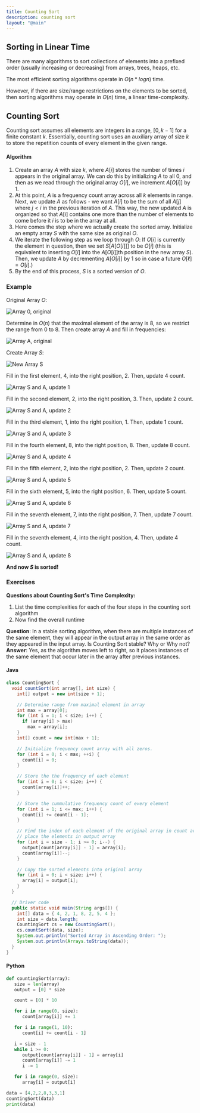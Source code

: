 ```yaml
---
title: Counting Sort
description: counting sort
layout: "@main"
---
```


## Sorting in Linear Time

There are many algorithms to sort collections of elements into a prefixed order (usually increasing or decreasing) from arrays, trees, heaps, etc.

The most efficient sorting algorithms operate in $O(n*log n)$ time. 

However, if there are size/range restrictions on the elements to be sorted, then sorting algorithms may operate in $O(n)$ time, a linear time-complexity.

## Counting Sort

Counting sort assumes all elements are integers in a range, $[0, k-1]$ for a finite constant $k$. Essentially, counting sort uses an auxiliary array of size $k$ to store the repetition counts of every element in the given range. 

#### Algorithm

1. Create an array $A$ with size $k$, where $A[i]$ stores the number of times $i$ appears in the original array. We can do this by initializing $A$ to all $0$, and then as we read through the original array $O[i]$, we increment $A[O[i]]$ by 1.
2. At this point, $A$ is a frequency count array across all $k$ elements in range. Next, we update $A$ as follows - we want $A[i]$ to be the sum of all $A[j]$ where $j < i$ in the previous iteration of $A$. This way, the new updated $A$ is organized so that $A[i]$ contains one more than the number of elements to come before it $i$ is to be in the array at all.
3. Here comes the step where we actually create the sorted array. Initialize an empty array $S$ with the same size as original $O$.
4. We iterate the following step as we loop through $O$: If $O[i]$ is currently the element in question, then we set $S[A[O[i]]]$ to be $O[i]$ (this is equivalent to inserting $O[i]$ into the $A[O[i]]$th position in the new array $S$). Then, we update $A$ by decrementing $A[O[i]]$ by 1 so in case a future $O[\ell] = O[i].$)
5. By the end of this process, $S$ is a sorted version of $O$.

### Example

Original Array $O$:

![Array 0, original](https://i.ibb.co/KwZKyPS/CSort1.png)

Determine in $O(n)$ that the maximal element of the array is 8, so we restrict the range from 0 to 8. Then create array $A$ and fill in frequencies:

![Array A, original](https://i.ibb.co/k88kmY3/CSort2.png)

Create Array $S$:

![New Array S](https://i.ibb.co/NFtwZNz/CSort10.png)

Fill in the first element, 4, into the right position, 2. Then, update 4 count.

![Array S and A, update 1](https://i.ibb.co/qJCD09J/CSort3.png)

Fill in the second element, 2, into the right position, 3. Then, update 2 count.

![Array S and A, update 2](https://i.ibb.co/Fs2HGSy/CSort4.png)

Fill in the third element, 1, into the right position, 1. Then, update 1 count.

![Array S and A, update 3](https://i.ibb.co/5WWm4Tr/CSort5.png)

Fill in the fourth element, 8, into the right position, 8. Then, update 8 count.

![Array S and A, update 4](https://i.ibb.co/C9gyRCW/CSort6.png)

Fill in the fifth element, 2, into the right position, 2. Then, update 2 count.

![Array S and A, update 5](https://i.ibb.co/3yYfZnG/CSort7.png)

Fill in the sixth element, 5, into the right position, 6. Then, update 5 count.

![Array S and A, update 6](https://i.ibb.co/84SD5yt/CSort8.png)

Fill in the seventh element, 7, into the right position, 7. Then, update 7 count.

![Array S and A, update 7](https://i.ibb.co/FVwwn39/CSort9.png)

Fill in the seventh element, 4, into the right position, 4. Then, update 4 count.

![Array S and A, update 8](https://i.ibb.co/D49T2qD/CSort10.png)

**And now $S$ is sorted!**

### Exercises

**Questions about Counting Sort's Time Complexity:**
1. List the time complexities for each of the four steps in the counting sort algorithm
2. Now find the overall runtime

**Question**: In a stable sorting algorithm, when there are multiple instances of the same element, they will appear in the output array in the same order as they appeared in the input array. Is Counting Sort stable? Why or Why not?
**Answer**: Yes, as the algorithm moves left to right, so it places instances of the same element that occur later in the array after previous instances.

#### Java

```java
class CountingSort {
  void countSort(int array[], int size) {
    int[] output = new int[size + 1];

    // Determine range from maximal element in array
    int max = array[0];
    for (int i = 1; i < size; i++) {
      if (array[i] > max)
        max = array[i];
    }
    int[] count = new int[max + 1];

    // Initialize frequency count array with all zeros.
    for (int i = 0; i < max; ++i) {
      count[i] = 0;
    }

    // Store the the frequency of each element
    for (int i = 0; i < size; i++) {
      count[array[i]]++;
    }

    // Store the cummulative frequency count of every element
    for (int i = 1; i <= max; i++) {
      count[i] += count[i - 1];
    }

    // Find the index of each element of the original array in count array, and
    // place the elements in output array
    for (int i = size - 1; i >= 0; i--) {
      output[count[array[i]] - 1] = array[i];
      count[array[i]]--;
    }

    // Copy the sorted elements into original array
    for (int i = 0; i < size; i++) {
      array[i] = output[i];
    }
  }

  // Driver code
  public static void main(String args[]) {
    int[] data = { 4, 2, 1, 8, 2, 5, 4 };
    int size = data.length;
    CountingSort cs = new CountingSort();
    cs.countSort(data, size);
    System.out.println("Sorted Array in Ascending Order: ");
    System.out.println(Arrays.toString(data));
  }
}
```

#### Python
```python
def countingSort(array):
   size = len(array)
   output = [0] * size

   count = [0] * 10

   for i in range(0, size):
      count[array[i]] += 1

   for i in range(1, 10):
      count[i] += count[i - 1]

   i = size - 1
   while i >= 0:
      output[count[array[i]] - 1] = array[i]
      count[array[i]] -= 1
      i -= 1

   for i in range(0, size):
      array[i] = output[i]

data = [4,2,2,8,3,3,1]
countingSort(data)
print(data)
```
